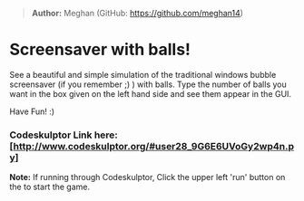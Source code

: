 > **Author:** Meghan (GitHub: https://github.com/meghan14)

# Screensaver with balls!

See a beautiful and simple simulation of the traditional windows bubble screensaver (if you remember ;) ) with balls. Type the number of balls you want in the box given on the left hand side and see them appear in the GUI.  

Have Fun! :)
 
### Codeskulptor Link here: [http://www.codeskulptor.org/#user28_9G6E6UVoGy2wp4n.py] 
**Note:** If running through Codeskulptor, Click the upper left 'run' button on the to start the game.